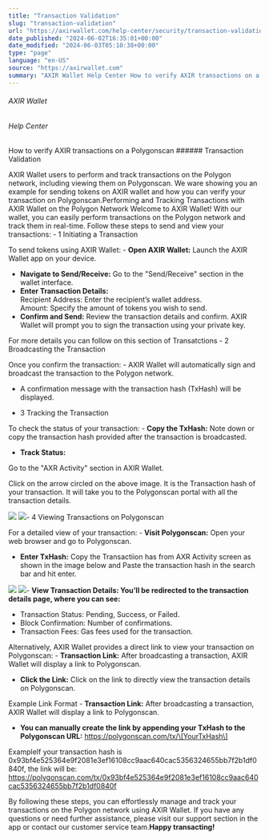 ```yaml
---
title: "Transaction Validation"
slug: "transaction-validation"
url: "https://axirwallet.com/help-center/security/transaction-validation/"
date_published: "2024-06-02T16:35:01+00:00"
date_modified: "2024-06-03T05:10:38+00:00"
type: "page"
language: "en-US"
source: "https://axirwallet.com"
summary: "AXIR Wallet Help Center How to verify AXIR transactions on a Polygonscan Transaction Validation AXIR Wallet users to perform and track transactions on the Polygon network, including viewing them on Polygonscan. We ware showing you an example for sending tokens on AXIR wallet and how you can verify your transaction on Polygonscan.Performing and Tracking Transactions with AXIR Wallet on the Polygon Network Welcome to AXIR Wallet! With our wallet, you can easily perform transactions on the Polygon network and track them in real-time. Follow these steps to send and view your transactions: 1 Initiating a Transaction To send tokens using [&hellip;]"
---
```


###### AXIR Wallet

###### Help Center

 How to verify AXIR transactions on a Polygonscan ###### Transaction Validation

 AXIR Wallet users to perform and track transactions on the Polygon network, including viewing them on Polygonscan. We ware showing you an example for sending tokens on AXIR wallet and how you can verify your transaction on Polygonscan.Performing and Tracking Transactions with AXIR Wallet on the Polygon Network Welcome to AXIR Wallet! With our wallet, you can easily perform transactions on the Polygon network and track them in real-time. Follow these steps to send and view your transactions: - 1 Initiating a Transaction
 
 To send tokens using AXIR Wallet: - **Open AXIR Wallet:** Launch the AXIR Wallet app on your device.
- **Navigate to Send/Receive:** Go to the "Send/Receive" section in the wallet interface.
- **Enter Transaction Details:**   
    Recipient Address: Enter the recipient’s wallet address.  
     Amount: Specify the amount of tokens you wish to send.
- **Confirm and Send:** Review the transaction details and confirm. AXIR Wallet will prompt you to sign the transaction using your private key.
 
 For more details you can follow on this section of Transatctions - 2 Broadcasting the Transaction
 
 Once you confirm the transaction: - AXIR Wallet will automatically sign and broadcast the transaction to the Polygon network.
- A confirmation message with the transaction hash (TxHash) will be displayed.
 
- 3 Tracking the Transaction
 
 To check the status of your transaction: - **Copy the TxHash:** Note down or copy the transaction hash provided after the transaction is broadcasted.
- **Track Status:**
 
Go to the "AXR Activity" section in AXIR Wallet.

Click on the arrow circled on the above image. It is the Transaction hash of your transaction. It will take you to the Polygonscan portal with all the transaction details.

 ![](https://axirwallet.com/wp-content/uploads/transaction_validation1.png) ![](https://axirwallet.com/wp-content/uploads/transaction_validation2.png)- 4 Viewing Transactions on Polygonscan
 
 For a detailed view of your transaction: - **Visit Polygonscan:** Open your web browser and go to Polygonscan.
- **Enter TxHash:** Copy the Transactiion has from AXR Activity screen as shown in the image below and Paste the transaction hash in the search bar and hit enter.
 
 ![](https://axirwallet.com/wp-content/uploads/transaction_validation3.png) ![](https://axirwallet.com/wp-content/uploads/transaction_validation4.png)- **View Transaction Details: You’ll be redirected to the transaction details page, where you can see:**
 
- Transaction Status: Pending, Success, or Failed.
- Block Confirmation: Number of confirmations.
- Transaction Fees: Gas fees used for the transaction.
 
 Alternatively, AXIR Wallet provides a direct link to view your transaction on Polygonscan: - **Transaction Link:** After broadcasting a transaction, AXIR Wallet will display a link to Polygonscan.
- **Click the Link:** Click on the link to directly view the transaction details on Polygonscan.
 
 Example Link Format - **Transaction Link:** After broadcasting a transaction, AXIR Wallet will display a link to Polygonscan.
- **You can manually create the link by appending your TxHash to the Polygonscan URL:** https://polygonscan.com/tx/\[YourTxHash\]
 
 ExampleIf your transaction hash is 0x93bf4e525364e9f2081e3ef16108cc9aac640cac5356324655bb7f2b1df0840f, the link will be:  
https://polygonscan.com/tx/0x93bf4e525364e9f2081e3ef16108cc9aac640cac5356324655bb7f2b1df0840f

By following these steps, you can effortlessly manage and track your transactions on the Polygon network using AXIR Wallet. If you have any questions or need further assistance, please visit our support section in the app or contact our customer service team.**Happy transacting!**